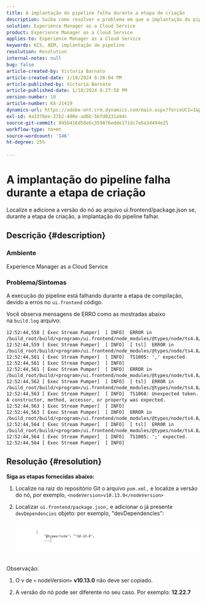 ```yaml
---
title: A implantação do pipeline falha durante a etapa de criação
description: Saiba como resolver o problema em que a implantação do pipeline falha na etapa de criação.
solution: Experience Manager as a Cloud Service
product: Experience Manager as a Cloud Service
applies-to: Experience Manager as a Cloud Service
keywords: KCS, AEM, implantação de pipeline
resolution: Resolution
internal-notes: null
bug: false
article-created-by: Victoria Barnato
article-created-date: 1/18/2024 8:26:04 PM
article-published-by: Victoria Barnato
article-published-date: 1/18/2024 8:27:50 PM
version-number: 10
article-number: KA-21419
dynamics-url: https://adobe-ent.crm.dynamics.com/main.aspx?forceUCI=1&pagetype=entityrecord&etn=knowledgearticle&id=15fe1acb-3fb6-ee11-a569-6045bd006b25
exl-id: 4a3378ee-27b2-490e-ad6b-5bfd0331a94c
source-git-commit: 845b416d58e6c359076edde171dc7e6a3d494e25
workflow-type: tm+mt
source-wordcount: '146'
ht-degree: 25%

---
```


# A implantação do pipeline falha durante a etapa de criação


Localize e adicione a versão do nó ao arquivo ui.frontend/package.json se, durante a etapa de criação, a implantação do pipeline falhar.

## Descrição {#description}


### <b>Ambiente</b>

Experience Manager as a Cloud Service



### <b>Problema/Sintomas</b>

A execução do pipeline está falhando durante a etapa de compilação, devido a erros no `ui.frontend` código.

Você observa mensagens de ERRO como as mostradas abaixo na `build.log` arquivo:




```
12:52:44,558 [ Exec Stream Pumper]  [ INFO]  ERROR in /build_root/build/<program>/ui.frontend/node_modules/@types/node/ts4.8/util.d.ts
12:52:44,559 [ Exec Stream Pumper]  [ INFO]  [ tsl]  ERROR in /build_root/build/<program>/ui.frontend/node_modules/@types/node/ts4.8/util.d.ts(1485,42)
12:52:44,561 [ Exec Stream Pumper]  [ INFO]  TS1005: ',' expected.
12:52:44,561 [ Exec Stream Pumper]  [ INFO] 
12:52:44,561 [ Exec Stream Pumper]  [ INFO]  ERROR in /build_root/build/<program>/ui.frontend/node_modules/@types/node/ts4.8/util.d.ts
12:52:44,562 [ Exec Stream Pumper]  [ INFO]  [ tsl]  ERROR in /build_root/build/<program>/ui.frontend/node_modules/@types/node/ts4.8/util.d.ts(1485,44)
12:52:44,563 [ Exec Stream Pumper]  [ INFO]  TS1068: Unexpected token. A constructor, method, accessor, or property was expected.
12:52:44,563 [ Exec Stream Pumper]  [ INFO] 
12:52:44,563 [ Exec Stream Pumper]  [ INFO]  ERROR in /build_root/build/<program>/ui.frontend/node_modules/@types/node/ts4.8/util.d.ts
12:52:44,564 [ Exec Stream Pumper]  [ INFO]  [ tsl]  ERROR in /build_root/build/<program>/ui.frontend/node_modules/@types/node/ts4.8/util.d.ts(1485,57)
12:52:44,564 [ Exec Stream Pumper]  [ INFO]  TS1005: ';' expected.
12:52:44,564 [ Exec Stream Pumper]  [ INFO]
```



## Resolução {#resolution}

<b>Siga as etapas fornecidas abaixo:</b>
1. Localize na raiz do repositório Git o arquivo `pom.xml,` e localize a versão do nó, por exemplo, `<nodeVersion>v10.13.0</nodeVersion>`


2. Localizar `ui.frontend/package.json,` e adicionar o já presente `devDependencies` objeto: por exemplo, &quot;devDependencies&quot;:

   ![](assets/007186ff-51eb-ed11-a7c6-6045bd006e5a.png)



<br>Observação:<br>


1. O v de `<` nodeVersion`>` <b>v10.13.0</b> não deve ser copiado.


2. A versão do nó pode ser diferente no seu caso. Por exemplo: <b>12.22.7</b>
